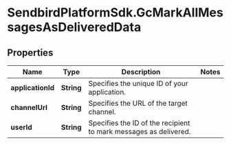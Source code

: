 # SendbirdPlatformSdk.GcMarkAllMessagesAsDeliveredData

## Properties

Name | Type | Description | Notes
------------ | ------------- | ------------- | -------------
**applicationId** | **String** | Specifies the unique ID of your application. | 
**channelUrl** | **String** | Specifies the URL of the target channel. | 
**userId** | **String** | Specifies the ID of the recipient to mark messages as delivered. | 


